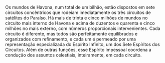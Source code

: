 ﻿Os mundos de Havona, num total de um bilhão, estão dispostos em sete circuitos concêntricos que rodeiam imediatamente os três circuitos de satélites do Paraíso. Há mais de trinta e cinco milhões de mundos no circuito mais interno de Havona e acima de duzentos e quarenta e cinco milhões no mais externo, com números proporcionais intervenientes. Cada circuito é diferente, mas todos são perfeitamente equilibrados e organizados com refinamento, e cada um é permeado por uma representação especializada do Espírito Infinito, um dos Sete Espíritos dos Circuitos. Além de outras funções, esse Espírito impessoal coordena a condução dos assuntos celestiais, inteiramente, em cada circuito.